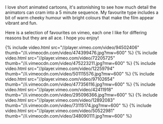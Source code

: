 I love short animated cartoons, it's astonishing to see how much detail the animators
can cram into a 5 minute sequence. My favourite type includes a bit of warm
cheeky humour with bright colours that make the film appear vibrant and fun.

Here is a selection of favourites on vimeo, each one I like for differing reasons
but they are all ace. I hope you enjoy!

{% include video.html src="//player.vimeo.com/video/94502406" thumb="//i.vimeocdn.com/video/474399476.jpg?mw=600" %}
{% include video.html src="//player.vimeo.com/video/72205725" thumb="//i.vimeocdn.com/video/475223211.jpg?mw=600" %}
{% include video.html src="//player.vimeo.com/video/12259794" thumb="//i.vimeocdn.com/video/501115576.jpg?mw=600" %}
{% include video.html src="//player.vimeo.com/video/97102654" thumb="//i.vimeocdn.com/video/477356116.jpg?mw=600" %}
{% include video.html src="//player.vimeo.com/video/42411918" thumb="//i.vimeocdn.com/video/295096366.jpg?mw=600" %}
{% include video.html src="//player.vimeo.com/video/12892083" thumb="//i.vimeocdn.com/video/73115174.jpg?mw=600" %}
{% include video.html src="//player.vimeo.com/video/50522981" thumb="//i.vimeocdn.com/video/348090111.jpg?mw=600" %}
